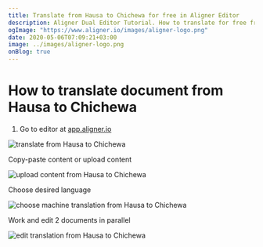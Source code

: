 ```yaml
---
title: Translate from Hausa to Chichewa for free in Aligner Editor
description: Aligner Dual Editor Tutorial. How to translate for free from Hausa to Chichewa. Aligner is multilingual document management platform. 
ogImage: "https://www.aligner.io/images/aligner-logo.png"
date: 2020-05-06T07:09:21+03:00
image: ../images/aligner-logo.png
onBlog: true
---
```


# How to translate document from Hausa to Chichewa

1. Go to editor at [app.aligner.io](https://app.aligner.io "Aligner App web page")

![translate from Hausa to Chichewa](../aligner-blank-editor.png "translate from Hausa to Chichewa")

Copy-paste content or upload content

![upload content from Hausa to Chichewa](../aligner-uploaded-document.png "upload content from Hausa to Chichewa")

Choose desired language

![choose machine translation from Hausa to Chichewa](../aligner-language-dropdown.png "choose machine translation from Hausa to Chichewa")

Work and edit 2 documents in parallel

![edit translation from Hausa to Chichewa](../aligner-double-sitded-editor.png "edit translation from Hausa to Chichewa")

